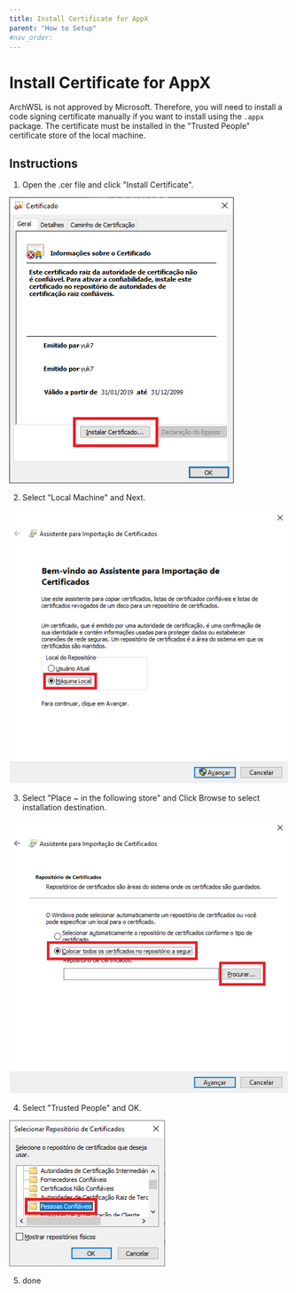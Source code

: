 ```yaml
---
title: Install Certificate for AppX
parent: "How to Setup"
#nav_order:
---
```


# Install Certificate for AppX

ArchWSL is not approved by Microsoft. Therefore, you will need to install a code
signing certificate manually if you want to install using the `.appx` package.
The certificate must be installed in the "Trusted People" certificate store of the
local machine.

## Instructions

1. Open the .cer file and click "Install Certificate".

![screenshot1](img/cert/1.install.png)

2. Select "Local Machine" and Next.

![screenshot2](img/cert/2.to-localmachine.png)

3. Select "Place ~ in the following store" and Click Browse to select installation destination.

![screenshot3](img/cert/3.to-following.png)

4. Select "Trusted People" and OK.

![screenshot4](img/cert/4.to-trustedpeople.png)


5. done
